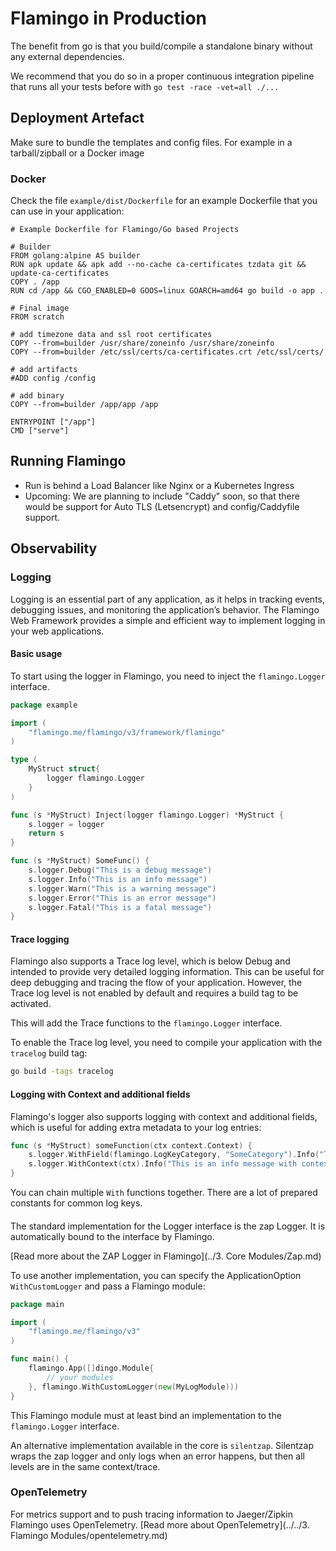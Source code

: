 # Flamingo in Production

The benefit from go is that you build/compile a standalone binary without any external dependencies.

We recommend that you do so in a proper continuous integration pipeline that runs all your tests before with `go test -race -vet=all ./...`


## Deployment Artefact
Make sure to bundle the templates and config files.
For example in a tarball/zipball or a Docker image

### Docker
Check the file `example/dist/Dockerfile` for an example Dockerfile that you can use in your application:

```
# Example Dockerfile for Flamingo/Go based Projects

# Builder
FROM golang:alpine AS builder
RUN apk update && apk add --no-cache ca-certificates tzdata git && update-ca-certificates
COPY . /app
RUN cd /app && CGO_ENABLED=0 GOOS=linux GOARCH=amd64 go build -o app .

# Final image
FROM scratch

# add timezone data and ssl root certificates
COPY --from=builder /usr/share/zoneinfo /usr/share/zoneinfo
COPY --from=builder /etc/ssl/certs/ca-certificates.crt /etc/ssl/certs/

# add artifacts
#ADD config /config

# add binary
COPY --from=builder /app/app /app

ENTRYPOINT ["/app"]
CMD ["serve"]

```


## Running Flamingo
* Run is behind a Load Balancer like Nginx or a Kubernetes Ingress
* Upcoming: We are planning to include "Caddy" soon, so that there would be support for Auto TLS (Letsencrypt) and config/Caddyfile support.

## Observability

### Logging

Logging is an essential part of any application, as it helps in tracking events, debugging issues, and monitoring 
the application’s behavior. The Flamingo Web Framework provides a simple and efficient way to implement logging in your web applications.

#### Basic usage
To start using the logger in Flamingo, you need to inject the `flamingo.Logger` interface.

```go
package example

import (
	"flamingo.me/flamingo/v3/framework/flamingo"
)

type (
	MyStruct struct{
		logger flamingo.Logger
	}
)

func (s *MyStruct) Inject(logger flamingo.Logger) *MyStruct {
	s.logger = logger
	return s
}

func (s *MyStruct) SomeFunc() {
	s.logger.Debug("This is a debug message")
	s.logger.Info("This is an info message")
	s.logger.Warn("This is a warning message")
	s.logger.Error("This is an error message")
	s.logger.Fatal("This is a fatal message")
}
```

#### Trace logging

Flamingo also supports a Trace log level, which is below Debug and intended to provide very detailed logging information.
This can be useful for deep debugging and tracing the flow of your application. 
However, the Trace log level is not enabled by default and requires a build tag to be activated.

This will add the Trace functions to the `flamingo.Logger` interface.

To enable the Trace log level, you need to compile your application with the `tracelog` build tag:

```sh
go build -tags tracelog
```

#### Logging with Context and additional fields

Flamingo's logger also supports logging with context and additional fields, which is useful for adding extra metadata to your log entries:

```go
func (s *MyStruct) someFunction(ctx context.Context) {
    s.logger.WithField(flamingo.LogKeyCategory, "SomeCategory").Info("This is an info message with context")
    s.logger.WithContext(ctx).Info("This is an info message with context")
}
```

You can chain multiple `With` functions together. There are a lot of prepared constants for common log keys.

#### 

The standard implementation for the Logger interface is the zap Logger. It is automatically bound to the interface by Flamingo.

[Read more about the ZAP Logger in Flamingo](../3. Core Modules/Zap.md)

To use another implementation, you can specify the ApplicationOption `WithCustomLogger` and pass a Flamingo module:

```go
package main

import (
	"flamingo.me/flamingo/v3"
)

func main() {
	flamingo.App([]dingo.Module{
        // your modules
	}, flamingo.WithCustomLogger(new(MyLogModule)))
}
```

This Flamingo module must at least bind an implementation to the `flamingo.Logger` interface.

An alternative implementation available in the core is `silentzap`. Silentzap wraps the zap logger and only logs when 
an error happens, but then all levels are in the same context/trace.


### OpenTelemetry

For metrics support and to push tracing information to Jaeger/Zipkin Flamingo uses OpenTelemetry.
[Read more about OpenTelemetry](../../3. Flamingo Modules/opentelemetry.md)
